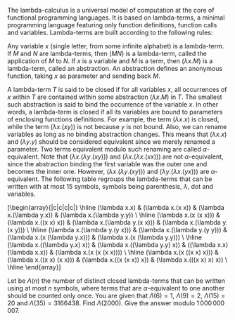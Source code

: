 The lambda-calculus is a universal model of computation at the core of functional programming languages. It is based on lambda-terms, a minimal programming language featuring only function definitions, function calls and variables. Lambda-terms are built according to the following rules:

Any variable $x$ (single letter, from some infinite alphabet) is a lambda-term.
If $M$ and $N$ are lambda-terms, then $(M N)$ is a lambda-term, called the application of $M$ to $N$.
If $x$ is a variable and $M$ is a term, then $(\lambda x. M)$ is a lambda-term, called an abstraction. An abstraction defines an anonymous function, taking $x$ as parameter and sending back $M$.

A lambda-term $T$ is said to be closed if for all variables $x$, all occurrences of $x$ within $T$ are contained within some abstraction $(\lambda x. M)$ in $T$. The smallest such abstraction is said to bind the occurrence of the variable $x$. In other words, a lambda-term is closed if all its variables are bound to parameters of enclosing functions definitions. For example, the term $(\lambda x. x)$ is closed, while the term $(\lambda x. (x y))$ is not because $y$ is not bound.
Also, we can rename variables as long as no binding abstraction changes. This means that $(\lambda x. x)$ and $(\lambda y. y)$ should be considered equivalent since we merely renamed a parameter. Two terms equivalent modulo such renaming are called $\alpha$-equivalent. Note that $(\lambda x. (\lambda y. (x y)))$ and $(\lambda x. (\lambda x. (x x)))$ are not $\alpha$-equivalent, since the abstraction binding the first variable was the outer one and becomes the inner one. However, $(\lambda x. (\lambda y. (x y)))$ and $(\lambda y. (\lambda x. (y x)))$ are $\alpha$-equivalent.
The following table regroups the lambda-terms that can be written with at most $15$ symbols, symbols being parenthesis, $\lambda$, dot and variables.

\[\begin{array}{|c|c|c|c|}
\hline
(\lambda x.x) & (\lambda x.(x x)) & (\lambda x.(\lambda y.x)) & (\lambda x.(\lambda y.y)) \\
\hline
(\lambda x.(x (x x))) & (\lambda x.((x x) x)) & (\lambda x.(\lambda y.(x x))) & (\lambda x.(\lambda y.(x y))) \\
\hline
(\lambda x.(\lambda y.(y x))) & (\lambda x.(\lambda y.(y y))) & (\lambda x.(x (\lambda y.x))) & (\lambda x.(x (\lambda y.y))) \\
\hline
(\lambda x.((\lambda y.x) x)) & (\lambda x.((\lambda y.y) x)) & ((\lambda x.x) (\lambda x.x)) & (\lambda x.(x (x (x x)))) \\
\hline
(\lambda x.(x ((x x) x))) & (\lambda x.((x x) (x x))) & (\lambda x.((x (x x)) x)) & (\lambda x.(((x x) x) x)) \\
\hline
\end{array}\]

Let be $\Lambda(n)$ the number of distinct closed lambda-terms that can be written using at most $n$ symbols, where terms that are $\alpha$-equivalent to one another should be counted only once. You are given that $\Lambda(6) = 1$, $\Lambda(9) = 2$, $\Lambda(15) = 20$ and $\Lambda(35) = 3166438$.
Find $\Lambda(2000)$. Give the answer modulo $1\,000\,000\,007$.